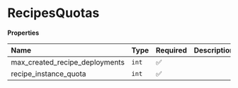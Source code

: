 # RecipesQuotas

**Properties**

| Name                           | Type  | Required | Description |
| :----------------------------- | :---- | :------- | :---------- |
| max_created_recipe_deployments | `int` | ✅       |             |
| recipe_instance_quota          | `int` | ✅       |             |
